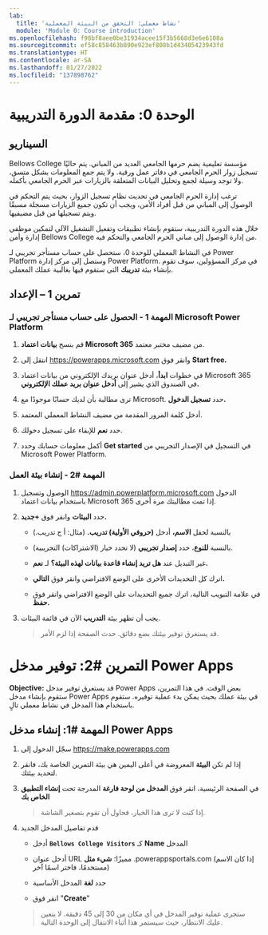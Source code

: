 ```yaml
---
lab:
  title: 'نشاط معملي: التحقق من البيئة المعملية'
  module: 'Module 0: Course introduction'
ms.openlocfilehash: f98bf8aee0be31934acee15f3b5668d3e6e6108a
ms.sourcegitcommit: ef58c858463b890e923ef808b1d43405423943fd
ms.translationtype: HT
ms.contentlocale: ar-SA
ms.lasthandoff: 01/27/2022
ms.locfileid: "137898762"
---
```

<a name="module-0-course-introduction"></a>الوحدة 0: مقدمة الدورة التدريبية
=================================

<a name="scenario"></a>السيناريو
--------

Bellows College مؤسسة تعليمية يضم حرمها الجامعي العديد من المباني. يتم حاليًا تسجيل زوار الحرم الجامعي في دفاتر عمل ورقية. ولا يتم جمع المعلومات بشكل متسق، ولا توجد وسيلة لجمع وتحليل البيانات المتعلقة بالزيارات عبر الحرم الجامعي بأكمله.

ترغب إدارة الحرم الجامعي في تحديث نظام تسجيل الزوار، بحيث يتم التحكم في الوصول إلى المباني من قبل أفراد الأمن، ويجب أن تكون جميع الزيارات مسجلة مسبقًا ويتم تسجيلها من قبل مضيفيها.

خلال هذه الدورة التدريبية، ستقوم بإنشاء تطبيقات وتفعيل التشغيل الآلي لتمكين موظفي إدارة وأمن Bellows College من إدارة الوصول إلى مباني الحرم الجامعي والتحكم فيه.

في النشاط المعملي للوحدة 0، ستحصل على حساب مستأجر تجريبي لـ Power Platform وستصل إلى مركز إدارة Power Platform. في مركز المسؤولين، سوف تقوم بإنشاء بيئة **تدريبك** التي ستقوم فيها بغالبية عملك المعملي.

## <a name="exercise-1--setup"></a>تمرين 1 – الإعداد

### <a name="task-1---acquire-your-microsoft-power-platform-trial-tenant"></a>المهمة 1 - الحصول على حساب مستأجر تجريبي لـ Microsoft Power Platform

1. قم بنسخ **بيانات اعتماد Microsoft 365** من مضيف مختبر معتمد.

2. انتقل إلى <https://powerapps.microsoft.com> وانقر فوق **Start free.**

3. في خطوات **ابدأ**، أدخل عنوان بريدك الإلكتروني من بيانات اعتماد Microsoft 365 في الصندوق الذي يشير إلى **أدخل عنوان بريد عملك الإلكتروني.**

4. ترى مطالبة بأن لديك حسابًا موجودًا مع Microsoft. حدد **تسجيل الدخول.**

5. أدخل كلمة المرور المقدمة من مضيف النشاط المعملي المعتمد. 

6. حدد **نعم** للإبقاء على تسجيل دخولك.

7. أكمل معلومات حسابك وحدد **Get started** في التسجيل في الإصدار التجريبي من Microsoft Power Platform.  

### <a name="task-2--create-environment"></a>المهمة \#2 - إنشاء بيئة العمل

1. الوصول وتسجيل <https://admin.powerplatform.microsoft.com> الدخول باستخدام بيانات اعتماد Microsoft 365 إذا تمت مطالبتك مرة أخرى.

2. حدد **البيئات** وانقر فوق **+جديد.**

    - بالنسبة لحقل **الاسم،** أدخل **(حروفي الأولية) تدريب.** (مثال: أ ج تدريب.)
    
    - بالنسبة **للنوع**، حدد **إصدار تجريبي** (لا تحدد خيار (الاشتراكات) التجريبية).
    
    - غير التبديل عند **هل تريد إنشاء قاعدة بيانات لهذه البيئة؟** لـ **نعم.**
    
    - اترك كل التحديدات الأخرى على الوضع الافتراضي وانقر فوق **التالي.**
    
    - في علامة التبويب التالية، اترك جميع التحديدات على الوضع الافتراضي وانقر فوق **حفظ.**

3. يجب أن تظهر بيئة **التدريب** الآن في قائمة البيئات. 

    > قد يستغرق توفير بيئتك بضع دقائق. حدث الصفحة إذا لزم الأمر.

# <a name="exercise-2-provision-a-power-apps-portal"></a>التمرين \#2: توفير مدخل Power Apps

**Objective:** قد يستغرق توفير مدخل Power Apps بعض الوقت. في هذا التمرين، ستقوم بإنشاء مدخل Power Apps في بيئة عملك بحيث يمكن بدء عملية توفيره. ستقوم باستخدام هذا المدخل في نشاط معملي تالٍ.

## <a name="task-1-create-power-apps-portal"></a>المهمة \#1: إنشاء مدخل Power Apps

1.  سجّل الدخول إلى <https://make.powerapps.com>

2.  إذا لم تكن **البيئة** المعروضة في أعلى اليمين هي بيئة التمرين الخاصة بك، فانقر لتحديد بيئتك.

3.  في الصفحة الرئيسية، انقر فوق **المدخل من لوحة فارغة** المدرجة تحت **إنشاء التطبيق الخاص بك**

    > إذا كنت لا ترى هذا الخيار، فحاول أن تقوم بتصغير الشاشة.

4.  قدم تفاصيل المدخل الجديد

    -   أدخل **```Bellows College Visitors```** كـ **Name** المدخل

    -   أدخل عنوان URL مميزًا؛ **شيء مثل** .powerappsportals.com (إذا كان الاسم مستخدمًا، فاختر اسمًا آخر)

    -   حدد **لغة** المدخل الأساسية

    -   انقر فوق "**Create**"

    > ستجرى عملية توفير المدخل في أي مكان من 30 إلى 45 دقيقة. لا يتعين عليك الانتظار، حيث سيستمر هذا أثناء الانتقال إلى الوحدة التالية.
